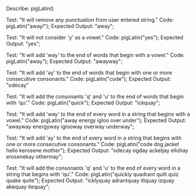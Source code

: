 Describe: pigLatin()

Test: "It will remove any punctuation from user entered string."
Code: pigLatin("away!");
Expected Output: "away";

Test: "It will not consider 'y' as a vowel."
Code: pigLatin("yes");
Expected Output: "yes";

Test: "It will add 'way' to the end of words that begin with a vowel."
Code: pigLatin("away");
Expected Output: "awayway";

Test: "It will add 'ay' to the end of words that begin with one or more consecutive consonants."
Code: pigLatin("code");
Expected Output: "odecay"

Test: "It will add the consonants 'q' and 'u' to the end of words that begin with 'qu'."
Code: pigLatin("quick");
Expected Output: "ickquay";

Test: "It will add 'way' to the end of every word in a string that begins with a vowel."
Code: pigLatin("away energy igloo over under");
Expected Output: "awayway energyway iglooway overway underway";

Test: "It will add 'ay' to the end of every word in a string that begins with one or more consecutive consonants."
Code: pigLatin("code dog jacket hello kerosene mother");
Expected Output: "odecay ogday acketjay ellohay erosenekay othermay";

Test: "It will add the consonants 'q' and 'u' to the end of every word in a string that begins with 'qu'."
Code: pigLatin("quickly quadrant quilt quiz quake quite");
Expected Output: "icklyquay adrantquay iltquay izquay akequay itequay";